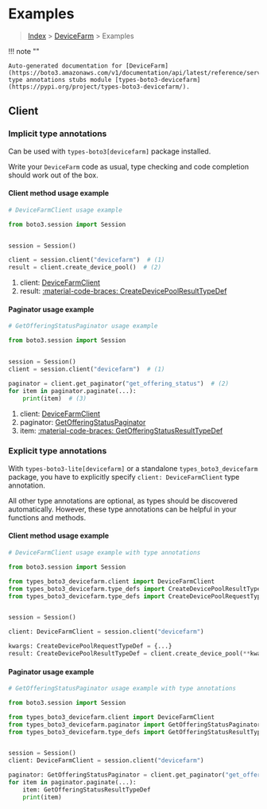 # Examples

> [Index](../README.md) > [DeviceFarm](./README.md) > Examples

!!! note ""

    Auto-generated documentation for [DeviceFarm](https://boto3.amazonaws.com/v1/documentation/api/latest/reference/services/devicefarm.html#devicefarm)
    type annotations stubs module [types-boto3-devicefarm](https://pypi.org/project/types-boto3-devicefarm/).

## Client

### Implicit type annotations

Can be used with `types-boto3[devicefarm]` package installed.

Write your `DeviceFarm` code as usual,
type checking and code completion should work out of the box.


#### Client method usage example

```python
# DeviceFarmClient usage example

from boto3.session import Session


session = Session()

client = session.client("devicefarm")  # (1)
result = client.create_device_pool()  # (2)
```

1. client: [DeviceFarmClient](./client.md)
2. result: [:material-code-braces: CreateDevicePoolResultTypeDef](./type_defs.md#createdevicepoolresulttypedef)



#### Paginator usage example

```python
# GetOfferingStatusPaginator usage example

from boto3.session import Session


session = Session()
client = session.client("devicefarm")  # (1)

paginator = client.get_paginator("get_offering_status")  # (2)
for item in paginator.paginate(...):
    print(item)  # (3)
```

1. client: [DeviceFarmClient](./client.md)
2. paginator: [GetOfferingStatusPaginator](./paginators.md#getofferingstatuspaginator)
3. item: [:material-code-braces: GetOfferingStatusResultTypeDef](./type_defs.md#getofferingstatusresulttypedef)




### Explicit type annotations

With `types-boto3-lite[devicefarm]`
or a standalone `types_boto3_devicefarm` package, you have to explicitly specify `client: DeviceFarmClient` type annotation.

All other type annotations are optional, as types should be discovered automatically.
However, these type annotations can be helpful in your functions and methods.


#### Client method usage example

```python
# DeviceFarmClient usage example with type annotations

from boto3.session import Session

from types_boto3_devicefarm.client import DeviceFarmClient
from types_boto3_devicefarm.type_defs import CreateDevicePoolResultTypeDef
from types_boto3_devicefarm.type_defs import CreateDevicePoolRequestTypeDef


session = Session()

client: DeviceFarmClient = session.client("devicefarm")

kwargs: CreateDevicePoolRequestTypeDef = {...}
result: CreateDevicePoolResultTypeDef = client.create_device_pool(**kwargs)
```



#### Paginator usage example

```python
# GetOfferingStatusPaginator usage example with type annotations

from boto3.session import Session

from types_boto3_devicefarm.client import DeviceFarmClient
from types_boto3_devicefarm.paginator import GetOfferingStatusPaginator
from types_boto3_devicefarm.type_defs import GetOfferingStatusResultTypeDef


session = Session()
client: DeviceFarmClient = session.client("devicefarm")

paginator: GetOfferingStatusPaginator = client.get_paginator("get_offering_status")
for item in paginator.paginate(...):
    item: GetOfferingStatusResultTypeDef
    print(item)
```




